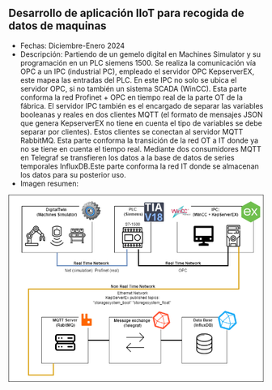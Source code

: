 ## Desarrollo de aplicación IIoT para recogida de datos de maquinas
<ul>
    <li>Fechas: Diciembre-Enero 2024</li>
    <li>Descripción: Partiendo de un gemelo digital en Machines Simulator y su programación en un PLC siemens 1500. Se realiza la comunicación vía OPC a un IPC (industrial PC), empleado el servidor OPC KepserverEX, este mapea las entradas del PLC. En este IPC no solo se ubica el servidor OPC, si no también un sistema SCADA (WinCC). Esta parte conforma la red Profinet + OPC en tiempo real de la parte OT de la fábrica.
El servidor IPC también es el encargado de separar las variables booleanas y reales en dos clientes MQTT (el formato de mensajes JSON que genera KepserverEX no tiene en cuenta el tipo de variables se debe separar por clientes). Estos clientes se conectan al servidor MQTT RabbitMQ. Esta parte conforma la transición de la red OT a IT donde ya no se tiene en cuenta el tiempo real.
Mediante dos consumidores MQTT en Telegraf se transfieren los datos a la base de datos de series temporales InfluxDB.Este parte conforma la red IT donde se almacenan los datos para su posterior uso. 
</li>
    <li>Imagen resumen:</li>
</ul>

![foto](https://github.com/asier-vega-gutierrez/SmartFactory/blob/main/net.png)
